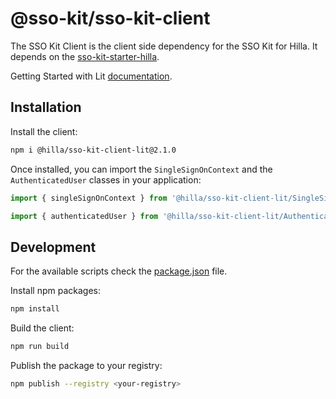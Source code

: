 # @sso-kit/sso-kit-client

The SSO Kit Client is the client side dependency for the SSO Kit for Hilla. It depends on the [sso-kit-starter-hilla](https://github.com/vaadin/sso-kit/tree/main/sso-kit-starter-hilla).

Getting Started with Lit [documentation](https://hilla.dev/docs/lit/acceleration-kits/sso-kit/getting-started/#frontend).

## Installation

Install the client:

```sh
npm i @hilla/sso-kit-client-lit@2.1.0
```

Once installed, you can import the `SingleSignOnContext` and the `AuthenticatedUser` classes in your application:

```js
import { singleSignOnContext } from '@hilla/sso-kit-client-lit/SingleSignOnContext.js';

import { authenticatedUser } from '@hilla/sso-kit-client-lit/AuthenticatedUser.js';
```

## Development

For the available scripts check the [package.json](./package.json) file.

Install npm packages:

```sh
npm install
```

Build the client:

```sh
npm run build
```

Publish the package to your registry:

```sh
npm publish --registry <your-registry>
```
